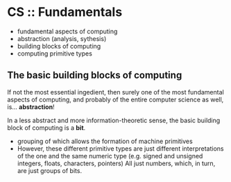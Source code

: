 # CS :: Fundamentals

- fundamental aspects of computing
- abstraction (analysis, sythesis)
- building blocks of computing
- computing primitive types


## The basic building blocks of computing

If not the most essential ingedient, then surely one of the most fundamental aspects of computing, and probably of the entire computer science as well, is... **abstraction**!

In a less abstract and more information-theoretic sense, the basic building block of computing is a **bit**.






- grouping of which allows the formation of machine primitives
- However, these different primitive types are just different interpretations of the one and the same numeric type
(e.g. signed and unsigned integers, floats, characters, pointers)
All just numbers, which, in turn, are just groups of bits.
